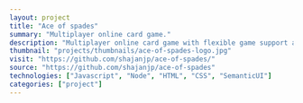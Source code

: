 ```yaml
---
layout: project
title: "Ace of spades"
summary: "Multiplayer online card game."
description: "Multiplayer online card game with flexible game support and chat."
thumbnail: "projects/thumbnails/ace-of-spades-logo.jpg"
visit: "https://github.com/shajanjp/ace-of-spades/"
source: "https://github.com/shajanjp/ace-of-spades"
technologies: ["Javascript", "Node", "HTML", "CSS", "SemanticUI"]
categories: ["project"]
---
```


